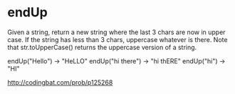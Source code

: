 # endUp

Given a string, return a new string where the last 3 chars are now in upper case. If the string has less than 3 chars, uppercase whatever is there. Note that str.toUpperCase() returns the uppercase version of a string.

endUp("Hello") → "HeLLO"
endUp("hi there") → "hi thERE"
endUp("hi") → "HI"

http://codingbat.com/prob/p125268